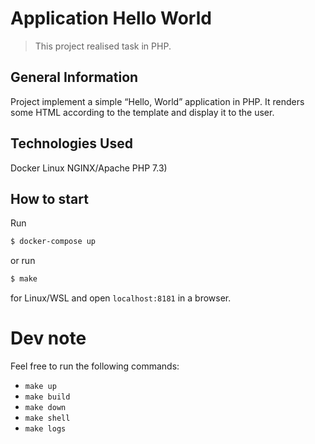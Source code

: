 # Application Hello World
> This project realised task in PHP.

## General Information
Project implement a simple “Hello, World” application in PHP. 
It renders some HTML according to the template and display it to the user.


## Technologies Used
Docker Linux NGINX/Apache PHP 7.3) 

## How to start

Run
``` bash
$ docker-compose up
```
or run

``` bash
$ make
```
for Linux/WSL and open `localhost:8181` in a browser.

# Dev note
Feel free to run the following commands:
- `make up`  
- `make build` 
- `make down`
- `make shell`
- `make logs`